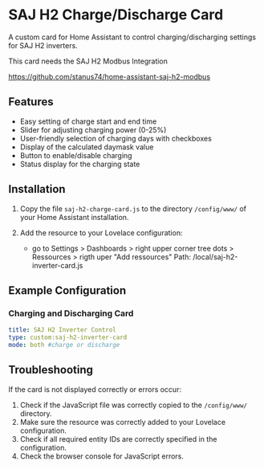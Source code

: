 # SAJ H2 Charge/Discharge Card

A custom card for Home Assistant to control charging/discharging settings for SAJ H2 inverters.

This card needs the SAJ H2 Modbus Integration

https://github.com/stanus74/home-assistant-saj-h2-modbus

## Features

- Easy setting of charge start and end time
- Slider for adjusting charging power (0-25%)
- User-friendly selection of charging days with checkboxes
- Display of the calculated daymask value
- Button to enable/disable charging
- Status display for the charging state

## Installation

1. Copy the file `saj-h2-charge-card.js` to the directory `/config/www/` of your Home Assistant installation.

2. Add the resource to your Lovelace configuration:

   - go to Settings > Dashboards > right upper corner tree dots > Ressources > rigth uper "Add ressources" 
     Path: /local/saj-h2-inverter-card.js


## Example Configuration

### Charging and Discharging Card
   ```yaml
title: SAJ H2 Inverter Control
type: custom:saj-h2-inverter-card
mode: both #charge or discharge
   ```



## Troubleshooting

If the card is not displayed correctly or errors occur:

1. Check if the JavaScript file was correctly copied to the `/config/www/` directory.
2. Make sure the resource was correctly added to your Lovelace configuration.
3. Check if all required entity IDs are correctly specified in the configuration.
4. Check the browser console for JavaScript errors.

